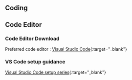 ## Coding

## Code Editor

### Code Editor Download

Preferred code editor : [Visual Studio Code](https://code.visualstudio.com/){:target="_blank"}

### VS Code setup guidance

[Visual Studio Code setup series](https://www.youtube.com/watch?v=xzAOWzG7A7c&list=PLht38HefjmzGWN0CUHGqjliTSuhXFTDG5){:target="_blank"}